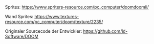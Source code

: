 Sprites: https://www.spriters-resource.com/pc_computer/doomdoomii/

Wand Sprites: https://www.textures-resource.com/pc_computer/doom/texture/2235/

Originaler Sourcecode der Entwickler: https://github.com/id-Software/DOOM

